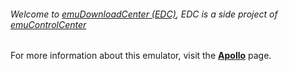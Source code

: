###### Welcome to [emuDownloadCenter (EDC)](https://github.com/PhoenixInteractiveNL/emuDownloadCenter/wiki/), EDC is a side project of [emuControlCenter](https://github.com/PhoenixInteractiveNL/emuControlCenter/wiki/)

For more information about this emulator, visit the [**Apollo**](https://github.com/PhoenixInteractiveNL/emuDownloadCenter/wiki/Emulator-apollo#menu) page.
